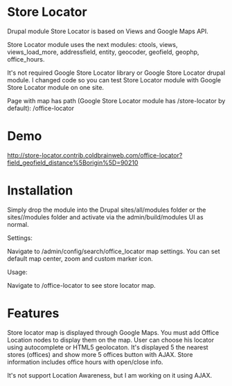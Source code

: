 # Store Locator
Drupal module Store Locator is based on Views and Google Maps API.

Store Locator module uses the next modules: ctools, views, views_load_more, addressfield, entity, geocoder, geofield, 
geophp, office_hours.

It's not required Google Store Locator library or Google Store Locator drupal module. I changed code so you can test
Store Locator module with Google Store Locator module on one site.
 
Page with map has path (Google Store Locator module has /store-locator by default):
/office-locator

# Demo
http://store-locator.contrib.coldbrainweb.com/office-locator?field_geofield_distance%5Borigin%5D=90210


# Installation

Simply drop the module into the Drupal sites/all/modules folder or the
sites/<mysite>/modules folder and activate via the admin/build/modules UI as 
normal.

Settings:

Navigate to /admin/config/search/office_locator map settings. You can set default map center, zoom and custom marker 
icon.

Usage:

Navigate to /office-locator to see store locator map.

# Features
Store locator map is displayed through Google Maps. You must add Office Location nodes to display them on the map.
User can choose his locator using autocomplete or HTML5 geolocaton. It's displayed 5 the nearest stores (offices) and
show more 5 offices button with AJAX.
Store information includes office hours with open/close info.

It's not support Location Awareness, but I am working on it using AJAX.
